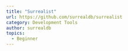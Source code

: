 ```yaml
---
title: "Surrealist"
url: https://github.com/surrealdb/surrealist
category: Development Tools
author: surrealdb
topics:
  - Beginner
---
```


